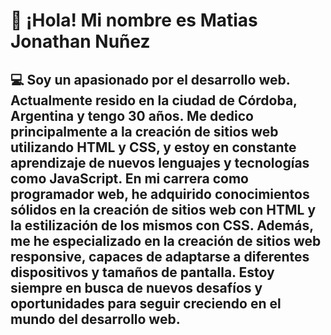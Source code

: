 # 👋 ¡Hola! Mi nombre es Matias Jonathan Nuñez
## 💻 Soy un apasionado por el desarrollo web. Actualmente resido en la ciudad de Córdoba, Argentina y tengo 30 años. Me dedico principalmente a la creación de sitios web utilizando HTML y CSS, y estoy en constante aprendizaje de nuevos lenguajes y tecnologías como JavaScript. En mi carrera como programador web, he adquirido conocimientos sólidos en la creación de sitios web con HTML y la estilización de los mismos con CSS. Además, me he especializado en la creación de sitios web responsive, capaces de adaptarse a diferentes dispositivos y tamaños de pantalla. Estoy siempre en busca de nuevos desafíos y oportunidades para seguir creciendo en el mundo del desarrollo web.
